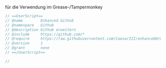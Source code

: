 

für die Verwendung im Grease-/Tampermonkey

```Javascript
// ==UserScript==
// @name        Enhanced Github
// @namespace   Github
// @description Github erweitern
// @include     https://github.com/*
// @require     https://raw.githubusercontent.com/CaesarIII/enhanceGH/master/enhanceGithub.js
// @version     1
// @grant       none
// ==/UserScript==

//
```
